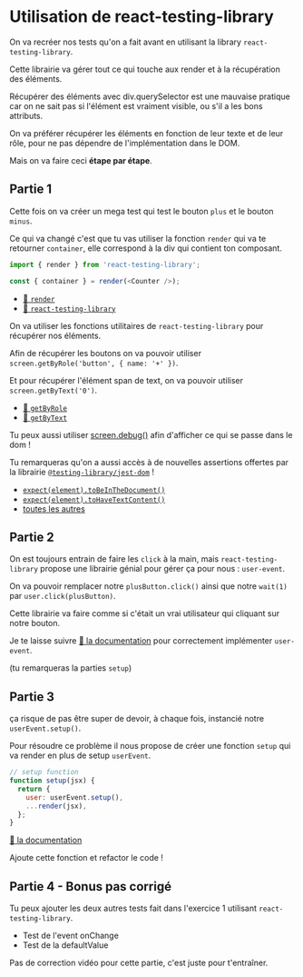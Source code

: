 # Utilisation de react-testing-library

On va recréer nos tests qu'on a fait avant en utilisant la library `react-testing-library`.

Cette librairie va gérer tout ce qui touche aux render et à la récupération des éléments.

Récupérer des éléments avec div.querySelector est une mauvaise pratique car on ne sait pas si l'élément est vraiment visible, ou s'il a les bons attributs.

On va préférer récupérer les éléments en fonction de leur texte et de leur rôle, pour ne
pas dépendre de l'implémentation dans le DOM.

Mais on va faire ceci **étape par étape**.

## Partie 1

Cette fois on va créer un mega test qui test le bouton `plus` et le bouton `minus`.

Ce qui va changé c'est que tu vas utiliser la fonction `render` qui va te retourner `container`, elle correspond à la div qui contient ton composant.

```js
import { render } from 'react-testing-library';

const { container } = render(<Counter />);
```

- [📖 `render`](https://testing-library.com/docs/react-testing-library/api#render)
- [📖 `react-testing-library`](https://testing-library.com/docs/react-testing-library/intro)

On va utiliser les fonctions utilitaires de `react-testing-library` pour récupérer nos éléments.

Afin de récupérer les boutons on va pouvoir utiliser `screen.getByRole('button', { name: '+' })`.

Et pour récupérer l'élément span de text, on va pouvoir utiliser `screen.getByText('0')`.

- [📖 `getByRole`](https://testing-library.com/docs/queries/byrole)
- [📖 `getByText`](https://testing-library.com/docs/queries/bytext)

Tu peux aussi utiliser [screen.debug()](https://testing-library.com/docs/react-testing-library/api#debug) afin
d'afficher ce qui se passe dans le dom !

Tu remarqueras qu'on a aussi accès à de nouvelles assertions offertes par la librairie [`@testing-library/jest-dom`](`@testing-library/jest-dom/matchers`) !

- [`expect(element).toBeInTheDocument()`](https://github.com/testing-library/jest-dom#tobeinthedocument)
- [`expect(element).toHaveTextContent()`](https://github.com/testing-library/jest-dom#tohavetextcontent)
- [toutes les autres](https://github.com/testing-library/jest-dom#custom-matchers)

## Partie 2

On est toujours entrain de faire les `click` à la main, mais `react-testing-library` propose
une librairie génial pour gérer ça pour nous : `user-event`.

On va pouvoir remplacer notre `plusButton.click()` ainsi que notre `wait(1)` par
`user.click(plusButton)`.

Cette librairie va faire comme si c'était un vrai utilisateur qui cliquant sur notre bouton.

Je te laisse suivre [📖 la documentation](https://testing-library.com/docs/user-event/intro/#writing-tests-with-userevent)
pour correctement implémenter `user-event`.

(tu remarqueras la parties `setup`)

## Partie 3

ça risque de pas être super de devoir, à chaque fois, instancié notre `userEvent.setup()`.

Pour résoudre ce problème il nous propose de créer une fonction `setup` qui va render en plus
de setup `userEvent`.

```js
// setup function
function setup(jsx) {
  return {
    user: userEvent.setup(),
    ...render(jsx),
  };
}
```

[📖 la documentation](https://testing-library.com/docs/user-event/intro/#writing-tests-with-userevent)

Ajoute cette fonction et refactor le code !

## Partie 4 - Bonus pas corrigé

Tu peux ajouter les deux autres tests fait dans l'exercice 1 utilisant `react-testing-library`.

- Test de l'event onChange
- Test de la defaultValue

Pas de correction vidéo pour cette partie, c'est juste pour t'entraîner.
